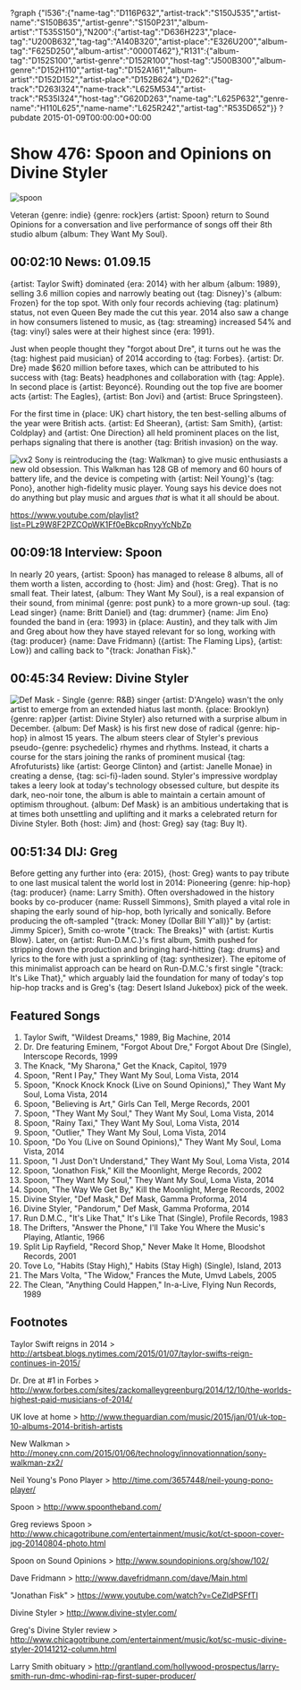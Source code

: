 ?graph {"I536":{"name-tag":"D116P632","artist-track":"S150J535","artist-name":"S150B635","artist-genre":"S150P231","album-artist":"T535S150"},"N200":{"artist-tag":"D636H223","place-tag":"U200B632","tag-tag":"A140B320","artist-place":"E326U200","album-tag":"F625D250","album-artist":"0000T462"},"R131":{"album-tag":"D152S100","artist-genre":"D152R100","host-tag":"J500B300","album-genre":"D152H110","artist-tag":"D152A161","album-artist":"D152D152","artist-place":"D152B624"},"D262":{"tag-track":"D263I324","name-track":"L625M534","artist-track":"R535I324","host-tag":"G620D263","name-tag":"L625P632","genre-name":"H110L625","name-name":"L625R242","artist-tag":"R535D652"}}
?pubdate 2015-01-09T00:00:00+00:00

# Show 476: Spoon and Opinions on Divine Styler

![spoon](http://static.soundopinions.org/images/2015/spoon_web2.jpg)

Veteran {genre: indie} {genre: rock}ers {artist: Spoon} return to Sound Opinions for a conversation and live performance of songs off their 8th studio album {album: They Want My Soul}. 


## 00:02:10 News: 01.09.15  

{artist: Taylor Swift} dominated {era: 2014} with her album {album: 1989}, selling 3.6 million copies and narrowly beating out {tag: Disney}'s {album: Frozen} for the top spot. With only four records achieving {tag: platinum} status, not even Queen Bey made the cut this year. 2014 also saw a change in how consumers listened to music, as {tag: streaming} increased 54% and {tag: vinyl} sales were at their highest since {era: 1991}.

Just when people thought they "forgot about Dre", it turns out he was the {tag: highest paid musician} of 2014 according to {tag: Forbes}. {artist: Dr. Dre} made $620 million before taxes, which can be attributed to his success with {tag: Beats} headphones and collaboration with {tag: Apple}. In second place is {artist: Beyoncé}. Rounding out the top five are boomer acts {artist: The Eagles}, {artist: Bon Jovi} and {artist: Bruce Springsteen}.

For the first time in {place: UK} chart history, the ten best-selling albums of the year were British acts. {artist: Ed Sheeran}, {artist: Sam Smith}, {artist: Coldplay} and {artist: One Direction} all held prominent places on the list, perhaps signaling that there is another {tag: British invasion} on the way.

![vx2](http://sound-images.s3.amazonaws.com/images/2015/vx2.jpeg)
Sony is reintroducing the {tag: Walkman} to give music enthusiasts a new old obsession. This Walkman has 128 GB of memory and 60 hours of battery life, and the device is competing with {artist: Neil Young}'s {tag: Pono}, another high-fidelity music player. Young says his device does not do anything but play music and argues *that* is what it all should be about.

https://www.youtube.com/playlist?list=PLz9W8F2PZCOpWK1Ff0eBkcpRnyyYcNbZp
## 00:09:18 Interview: Spoon
In nearly 20 years, {artist: Spoon} has managed to release 8 albums, all of them worth a listen, according to {host: Jim} and {host: Greg}. That is no small feat. Their latest, {album: They Want My Soul}, is a real expansion of their sound, from minimal {genre: post punk} to a more grown-up soul. {tag: Lead singer} {name: Britt Daniel} and {tag: drummer} {name: Jim Eno} founded the band in {era: 1993} in {place: Austin}, and they talk with Jim and Greg about how they have stayed relevant for so long, working with {tag: producer} {name: Dave Fridmann} ({artist: The Flaming Lips}, {artist: Low}) and calling back to "{track: Jonathan Fisk}."  

## 00:45:34 Review: Divine Styler
![Def Mask - Single](http://is5.mzstatic.com/image/thumb/Music1/v4/36/11/cb/3611cb7a-0dc6-1a06-a77c-752bacbd80a0/source/600x600bb.jpg "2893155/977646108")
{genre: R&B} singer {artist: D'Angelo} wasn't the only artist to emerge from an extended hiatus last month. {place: Brooklyn} {genre: rap}per {artist: Divine Styler} also returned with a surprise album in December. {album: Def Mask} is his first new dose of radical {genre: hip-hop} in almost 15 years.  The album steers clear of Styler's previous pseudo-{genre: psychedelic} rhymes and rhythms. Instead, it charts a course for the stars joining the ranks of prominent musical {tag: Afrofuturists} like {artist: George Clinton} and {artist: Janelle Monae} in creating a dense, {tag: sci-fi}-laden sound. Styler's impressive wordplay takes a leery look at today's technology obsessed culture, but despite its dark, neo-noir tone, the album is able to maintain a certain amount of optimism throughout. {album: Def Mask} is an ambitious undertaking that is at times both unsettling and uplifting and it marks a celebrated return for Divine Styler. Both {host: Jim} and {host: Greg} say {tag: Buy It}.    


## 00:51:34 DIJ: Greg
Before getting any further into {era: 2015}, {host: Greg} wants to pay tribute to one last musical talent the world lost in 2014: Pioneering {genre: hip-hop} {tag: producer} {name: Larry Smith}. Often overshadowed in the history books by co-producer {name: Russell Simmons}, Smith played a vital role in shaping the early sound of hip-hop, both lyrically and sonically. Before producing the oft-sampled "{track: Money (Dollar Bill Y'all)}" by {artist: Jimmy Spicer}, Smith co-wrote "{track: The Breaks}" with {artist: Kurtis Blow}. Later, on {artist: Run-D.M.C.}'s first album, Smith pushed for stripping down the production and bringing hard-hitting {tag: drums} and lyrics to the fore with just a sprinkling of {tag: synthesizer}. The epitome of this minimalist approach can be heard on Run-D.M.C.'s first single "{track: It's Like That}," which arguably laid the foundation for many of today's top hip-hop tracks and is Greg's {tag: Desert Island Jukebox} pick of the week.


## Featured Songs
1. Taylor Swift, "Wildest Dreams," 1989, Big Machine, 2014 
1. Dr. Dre featuring Eminem, "Forgot About Dre," Forgot About Dre (Single), Interscope Records, 1999 
1. The Knack, "My Sharona," Get the Knack, Capitol, 1979 
1. Spoon, "Rent I Pay," They Want My Soul, Loma Vista, 2014 
1. Spoon, "Knock Knock Knock (Live on Sound Opinions)," They Want My Soul, Loma Vista, 2014
1. Spoon, "Believing is Art," Girls Can Tell, Merge Records, 2001 
1. Spoon, "They Want My Soul," They Want My Soul, Loma Vista, 2014
1. Spoon, "Rainy Taxi," They Want My Soul, Loma Vista, 2014 
1. Spoon, "Outlier," They Want My Soul, Loma Vista, 2014 
1. Spoon, "Do You (Live on Sound Opinions)," They Want My Soul, Loma Vista, 2014 
1. Spoon, "I Just Don't Understand," They Want My Soul, Loma Vista, 2014 
1. Spoon, "Jonathon Fisk," Kill the Moonlight, Merge Records, 2002 
1. Spoon, "They Want My Soul," They Want My Soul, Loma Vista, 2014 
1. Spoon, "The Way We Get By," Kill the Moonlight, Merge Records, 2002 
1. Divine Styler, "Def Mask," Def Mask, Gamma Proforma, 2014 
1. Divine Styler, "Pandorum," Def Mask, Gamma Proforma, 2014 
1. Run D.M.C., "It's Like That," It's Like That (Single), Profile Records, 1983 
1. The Drifters, "Answer the Phone," I'll Take You Where the Music's Playing, Atlantic, 1966 
1. Split Lip Rayfield, "Record Shop," Never Make It Home, Bloodshot Records, 2001 
1. Tove Lo, "Habits (Stay High)," Habits (Stay High) (Single), Island, 2013 
1. The Mars Volta, "The Widow," Frances the Mute, Umvd Labels, 2005 
1. The Clean, "Anything Could Happen," In-a-Live, Flying Nun Records, 1989 


## Footnotes

Taylor Swift reigns in 2014 > http://artsbeat.blogs.nytimes.com/2015/01/07/taylor-swifts-reign-continues-in-2015/

Dr. Dre at #1 in Forbes > http://www.forbes.com/sites/zackomalleygreenburg/2014/12/10/the-worlds-highest-paid-musicians-of-2014/

UK love at home > http://www.theguardian.com/music/2015/jan/01/uk-top-10-albums-2014-british-artists

New Walkman > http://money.cnn.com/2015/01/06/technology/innovationnation/sony-walkman-zx2/

Neil Young's Pono Player > http://time.com/3657448/neil-young-pono-player/

Spoon > http://www.spoontheband.com/

Greg reviews Spoon > http://www.chicagotribune.com/entertainment/music/kot/ct-spoon-cover-jpg-20140804-photo.html

Spoon on Sound Opinions > http://www.soundopinions.org/show/102/

Dave Fridmann  > http://www.davefridmann.com/dave/Main.html

"Jonathan Fisk" > https://www.youtube.com/watch?v=CeZldPSFfTI

Divine Styler > http://www.divine-styler.com/

Greg's Divine Styler review > http://www.chicagotribune.com/entertainment/music/kot/sc-music-divine-styler-20141212-column.html

Larry Smith obituary > http://grantland.com/hollywood-prospectus/larry-smith-run-dmc-whodini-rap-first-super-producer/